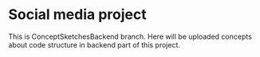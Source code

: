 # Social media project
 
This is ConceptSketchesBackend branch. Here will be uploaded concepts about code structure in backend part of this project.